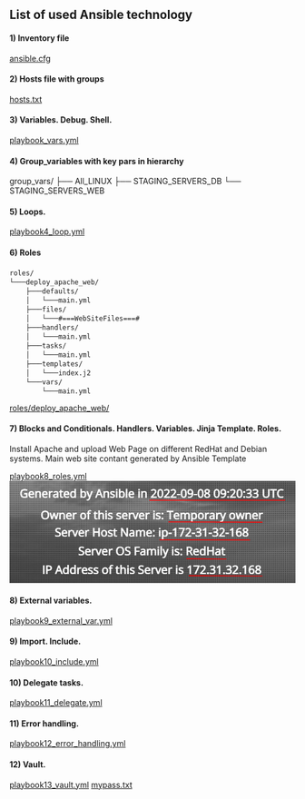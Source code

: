 ## List of used Ansible technology
#### 1)	Inventory file
[ansible.cfg](https://github.com/zuFrost/ansible_netzlink/blob/main/ansible.cfg)
#### 2)	Hosts file with groups
[hosts.txt](https://github.com/zuFrost/ansible_netzlink/blob/main/hosts.txt)
#### 3)	Variables. Debug. Shell.
[playbook_vars.yml](https://github.com/zuFrost/ansible_netzlink/blob/main/playbook_vars.yml)
#### 4)	Group_variables with key pars in hierarchy
group_vars/
      ├── All_LINUX
      ├── STAGING_SERVERS_DB
        └── STAGING_SERVERS_WEB
#### 5)	Loops.
[playbook4_loop.yml](https://github.com/zuFrost/ansible_netzlink/blob/main/playbook4_loop.yml)
#### 6)	Roles

```
roles/
└───deploy_apache_web/
	├───defaults/
	│	└───main.yml
	├───files/
	│	└───#===WebSiteFiles===#
	├───handlers/
	│	└───main.yml
	├───tasks/
	│	└───main.yml
	├───templates/
	│	└───index.j2
	└───vars/
		└───main.yml
```
[roles/deploy_apache_web/](https://github.com/zuFrost/ansible_netzlink/tree/main/roles/deploy_apache_web)
#### 7)	Blocks and Conditionals. Handlers. Variables. Jinja Template. Roles.
Install Apache and upload Web Page on different RedHat and Debian systems. Main web site contant generated by Ansible Template

[playbook8_roles.yml](https://github.com/zuFrost/ansible_netzlink/blob/main/playbook8_roles.yml)
![](https://github.com/zuFrost/ansible_netzlink/blob/main/ansible_template_result.png?raw=true)
#### 8)	External variables.
[playbook9_external_var.yml](https://github.com/zuFrost/ansible_netzlink/blob/main/playbook9_external_var.yml)
#### 9)	Import. Include.
[playbook10_include.yml](https://github.com/zuFrost/ansible_netzlink/blob/main/playbook10_include.yml)
#### 10)	Delegate tasks.
[playbook11_delegate.yml](https://github.com/zuFrost/ansible_netzlink/blob/main/playbook11_delegate.yml)
#### 11)	Error handling.
[playbook12_error_handling.yml](https://github.com/zuFrost/ansible_netzlink/blob/main/playbook12_error_handling.yml)
#### 12)	Vault.
[playbook13_vault.yml](https://github.com/zuFrost/ansible_netzlink/blob/main/playbook13_vault.yml)
[mypass.txt](https://github.com/zuFrost/ansible_netzlink/blob/main/mypass.txt)

